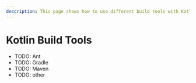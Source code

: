 ```yaml
---
description: This page shows how to use different build tools with Kotlin projects.
---
```


# Kotlin Build Tools

- TODO: Ant
- TODO: Gradle
- TODO: Maven
- TODO: other


